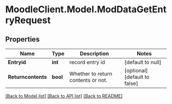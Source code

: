 # MoodleClient.Model.ModDataGetEntryRequest

## Properties

Name | Type | Description | Notes
------------ | ------------- | ------------- | -------------
**Entryid** | **int** | record entry id | [default to null]
**Returncontents** | **bool** | Whether to return contents or not. | [optional] [default to false]

[[Back to Model list]](../README.md#documentation-for-models) [[Back to API list]](../README.md#documentation-for-api-endpoints) [[Back to README]](../README.md)

